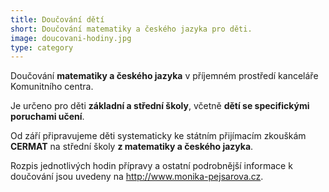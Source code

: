 ```yaml
---
title: Doučování dětí
short: Doučování matematiky a českého jazyka pro děti.
image: doucovani-hodiny.jpg
type: category
---
```


Doučování **matematiky a českého jazyka** v příjemném prostředí kanceláře Komunitního centra.

Je určeno pro děti **základní a střední školy**, včetně **dětí se specifickými poruchami učení**.

Od září připravujeme děti systematicky ke státním přijímacím zkouškám **CERMAT** na střední školy **z matematiky a českého jazyka**.

Rozpis jednotlivých hodin přípravy a ostatní podrobnější informace k doučování jsou uvedeny na <http://www.monika-pejsarova.cz>.
